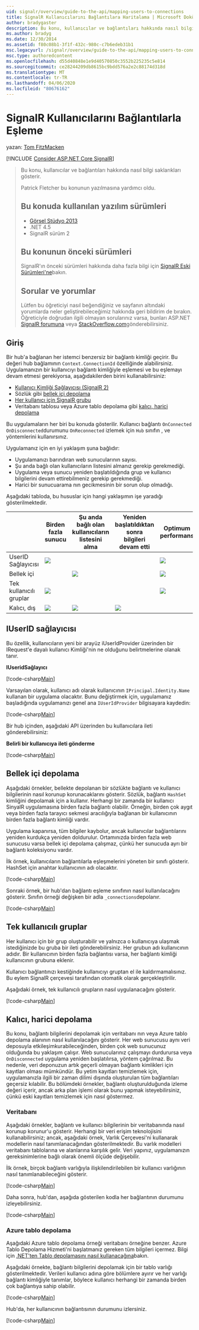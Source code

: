 ```yaml
---
uid: signalr/overview/guide-to-the-api/mapping-users-to-connections
title: SignalR Kullanıcılarını Bağlantılara Haritalama | Microsoft Dokümanlar
author: bradygaster
description: Bu konu, kullanıcılar ve bağlantıları hakkında nasıl bilgi saklarıkları gösterir. Patrick Fletcher bu konunun yazılmasına yardımcı oldu. Bu konuda kullanılan yazılım sürümleri...
ms.author: bradyg
ms.date: 12/30/2014
ms.assetid: f80c08b1-3f1f-432c-980c-c7b6edeb31b1
msc.legacyurl: /signalr/overview/guide-to-the-api/mapping-users-to-connections
msc.type: authoredcontent
ms.openlocfilehash: d55d40848e1e9d40570850c3552b225235c5e814
ms.sourcegitcommit: ce28244209db8615bc9bdd576a2e2c88174d318d
ms.translationtype: MT
ms.contentlocale: tr-TR
ms.lasthandoff: 04/06/2020
ms.locfileid: "80676162"
---
```

# <a name="mapping-signalr-users-to-connections"></a>SignalR Kullanıcılarını Bağlantılarla Eşleme

 yazan: [Tom FitzMacken](https://github.com/tfitzmac)

[!INCLUDE [Consider ASP.NET Core SignalR](~/includes/signalr/signalr-version-disambiguation.md)]

> Bu konu, kullanıcılar ve bağlantıları hakkında nasıl bilgi saklarıkları gösterir.
>
> Patrick Fletcher bu konunun yazılmasına yardımcı oldu.
>
> ## <a name="software-versions-used-in-this-topic"></a>Bu konuda kullanılan yazılım sürümleri
>
>
> - [Görsel Stüdyo 2013](https://my.visualstudio.com/Downloads?q=visual%20studio%202013)
> - .NET 4.5
> - SignalR sürüm 2
>
>
>
> ## <a name="previous-versions-of-this-topic"></a>Bu konunun önceki sürümleri
>
> SignalR'ın önceki sürümleri hakkında daha fazla bilgi için [SignalR Eski Sürümleri'ne](../older-versions/index.md)bakın.
>
> ## <a name="questions-and-comments"></a>Sorular ve yorumlar
>
> Lütfen bu öğreticiyi nasıl beğendiğiniz ve sayfanın altındaki yorumlarda neler geliştirebileceğimiz hakkında geri bildirim de bırakın. Öğreticiyle doğrudan ilgili olmayan sorularınız varsa, bunları ASP.NET [SignalR forumuna](https://forums.asp.net/1254.aspx/1?ASP+NET+SignalR) veya [StackOverflow.com](http://stackoverflow.com/)gönderebilirsiniz.

## <a name="introduction"></a>Giriş

Bir hub'a bağlanan her istemci benzersiz bir bağlantı kimliği geçirir. Bu değeri hub bağlamının `Context.ConnectionId` özelliğinde alabilirsiniz. Uygulamanızın bir kullanıcıyı bağlantı kimliğiyle eşlemesi ve bu eşlemayı devam etmesi gerekiyorsa, aşağıdakilerden birini kullanabilirsiniz:

- [Kullanıcı Kimliği Sağlayıcısı (SignalR 2)](#IUserIdProvider)
- Sözlük gibi [bellek içi depolama](#inmemory)
- [Her kullanıcı için SignalR grubu](#groups)
- Veritabanı tablosu veya Azure tablo depolama gibi [kalıcı, harici depolama](#database)

Bu uygulamaların her biri bu konuda gösterilir. Kullanıcı bağlantı `OnConnected` `OnDisconnected`durumunu `OnReconnected` izlemek için `Hub` sınıfın , ve yöntemlerini kullanırsınız.

Uygulamanız için en iyi yaklaşım şuna bağlıdır:

- Uygulamanızı barındıran web sunucularının sayısı.
- Şu anda bağlı olan kullanıcıların listesini almanız gerekip gerekmediği.
- Uygulama veya sunucu yeniden başlatıldığında grup ve kullanıcı bilgilerini devam ettirebilmeniz gerekip gerekmediği.
- Harici bir sunucuarama nın gecikmesinin bir sorun olup olmadığı.

Aşağıdaki tabloda, bu hususlar için hangi yaklaşımın işe yaradığı gösterilmektedir.

|  | Birden fazla sunucu | Şu anda bağlı olan kullanıcıların listesini alma | Yeniden başlatıldıktan sonra bilgileri devam etti | Optimum performans |
| --- | --- | --- | --- | --- |
| UserID Sağlayıcısı | ![](mapping-users-to-connections/_static/image1.png) |  |  | ![](mapping-users-to-connections/_static/image2.png) |
| Bellek içi |  | ![](mapping-users-to-connections/_static/image3.png) |  | ![](mapping-users-to-connections/_static/image4.png) |
| Tek kullanıcılı gruplar | ![](mapping-users-to-connections/_static/image5.png) |  |  | ![](mapping-users-to-connections/_static/image6.png) |
| Kalıcı, dış | ![](mapping-users-to-connections/_static/image7.png) | ![](mapping-users-to-connections/_static/image8.png) | ![](mapping-users-to-connections/_static/image9.png) |  |

<a id="IUserIdProvider"></a>

## <a name="iuserid-provider"></a>IUserID sağlayıcısı

Bu özellik, kullanıcıların yeni bir arayüz iUserIdProvider üzerinden bir IRequest'e dayalı kullanıcı Kimliği'nin ne olduğunu belirtmelerine olanak tanır.

**IUseridSağlayıcı**

[!code-csharp[Main](mapping-users-to-connections/samples/sample1.cs)]

Varsayılan olarak, kullanıcı adı olarak kullanıcının `IPrincipal.Identity.Name` kullanan bir uygulama olacaktır. Bunu değiştirmek için, uygulamanız başladığında uygulamanızı genel ana `IUserIdProvider` bilgisayara kaydedin:

[!code-csharp[Main](mapping-users-to-connections/samples/sample2.cs)]

Bir hub içinden, aşağıdaki API üzerinden bu kullanıcılara ileti gönderebilirsiniz:

**Belirli bir kullanıcıya ileti gönderme**

[!code-csharp[Main](mapping-users-to-connections/samples/sample3.cs?highlight=5)]

<a id="inmemory"></a>

## <a name="in-memory-storage"></a>Bellek içi depolama

Aşağıdaki örnekler, bellekte depolanan bir sözlükte bağlantı ve kullanıcı bilgilerinin nasıl korunup korunacaklarını gösterir. Sözlük, bağlantı `HashSet` kimliğini depolamak için a kullanır. Herhangi bir zamanda bir kullanıcı SinyalR uygulamasına birden fazla bağlantı olabilir. Örneğin, birden çok aygıt veya birden fazla tarayıcı sekmesi aracılığıyla bağlanan bir kullanıcının birden fazla bağlantı kimliği vardır.

Uygulama kapanırsa, tüm bilgiler kaybolur, ancak kullanıcılar bağlantılarını yeniden kurdukça yeniden doldurulur. Ortamınızda birden fazla web sunucusu varsa bellek içi depolama çalışmaz, çünkü her sunucuda ayrı bir bağlantı koleksiyonu vardır.

İlk örnek, kullanıcıların bağlantılarla eşleşmelerini yöneten bir sınıfı gösterir. HashSet için anahtar kullanıcının adı olacaktır.

[!code-csharp[Main](mapping-users-to-connections/samples/sample4.cs)]

Sonraki örnek, bir hub'dan bağlantı eşleme sınıfının nasıl kullanılacağını gösterir. Sınıfın örneği değişken bir adla `_connections`depolanır.

[!code-csharp[Main](mapping-users-to-connections/samples/sample5.cs)]

<a id="groups"></a>

## <a name="single-user-groups"></a>Tek kullanıcılı gruplar

Her kullanıcı için bir grup oluşturabilir ve yalnızca o kullanıcıya ulaşmak istediğinizde bu gruba bir ileti gönderebilirsiniz. Her grubun adı kullanıcının adıdır. Bir kullanıcının birden fazla bağlantısı varsa, her bağlantı kimliği kullanıcının grubuna eklenir.

Kullanıcı bağlantınızı kestiğinde kullanıcıyı gruptan el ile kaldırmamalısınız. Bu eylem SignalR çerçevesi tarafından otomatik olarak gerçekleştirilir.

Aşağıdaki örnek, tek kullanıcılı grupların nasıl uygulanacağını gösterir.

[!code-csharp[Main](mapping-users-to-connections/samples/sample6.cs)]

<a id="database"></a>

## <a name="permanent-external-storage"></a>Kalıcı, harici depolama

Bu konu, bağlantı bilgilerini depolamak için veritabanı nın veya Azure tablo depolama alanının nasıl kullanılacağını gösterir. Her web sunucusu aynı veri deposuyla etkileşimkurabileceğinden, birden çok web sunucunuz olduğunda bu yaklaşım çalışır. Web sunucularınız çalışmayı durdurursa veya `OnDisconnected` uygulama yeniden başlatılırsa, yöntem çağrılmaz. Bu nedenle, veri deponuzun artık geçerli olmayan bağlantı kimlikleri için kayıtları olması mümkündür. Bu yetim kayıtları temizlemek için, uygulamanızla ilgili bir zaman dilimi dışında oluşturulan tüm bağlantıları geçersiz kılabilir. Bu bölümdeki örnekler, bağlantı oluşturulduğunda izleme değeri içerir, ancak arka plan işlemi olarak bunu yapmak isteyebilirsiniz, çünkü eski kayıtları temizlemek için nasıl göstermez.

### <a name="database"></a>Veritabanı

Aşağıdaki örnekler, bağlantı ve kullanıcı bilgilerinin bir veritabanında nasıl korunup korunur'u gösterir. Herhangi bir veri erişim teknolojisini kullanabilirsiniz; ancak, aşağıdaki örnek, Varlık Çerçevesi'ni kullanarak modellerin nasıl tanımlanacağından gösterilmektedir. Bu varlık modelleri veritabanı tablolarına ve alanlarına karşılık gelir. Veri yapınız, uygulamanızın gereksinimlerine bağlı olarak önemli ölçüde değişebilir.

İlk örnek, birçok bağlantı varlığıyla ilişkilendirilebilen bir kullanıcı varlığının nasıl tanımlanabileceğini gösterir.

[!code-csharp[Main](mapping-users-to-connections/samples/sample7.cs)]

Daha sonra, hub'dan, aşağıda gösterilen kodla her bağlantının durumunu izleyebilirsiniz.

[!code-csharp[Main](mapping-users-to-connections/samples/sample8.cs)]

<a id="azure"></a>
### <a name="azure-table-storage"></a>Azure tablo depolama

Aşağıdaki Azure tablo depolama örneği veritabanı örneğine benzer. Azure Tablo Depolama Hizmeti'ni başlatmanız gereken tüm bilgileri içermez. Bilgi için [.NET'ten Tablo depolamasını nasıl kullanacağına](https://azure.microsoft.com/documentation/articles/storage-dotnet-how-to-use-tables/)bakın.

Aşağıdaki örnekte, bağlantı bilgilerini depolamak için bir tablo varlığı gösterilmektedir. Verileri kullanıcı adına göre bölümlere ayırır ve her varlığı bağlantı kimliğiyle tanımlar, böylece kullanıcı herhangi bir zamanda birden çok bağlantıya sahip olabilir.

[!code-csharp[Main](mapping-users-to-connections/samples/sample9.cs)]

Hub'da, her kullanıcının bağlantısının durumunu izlersiniz.

[!code-csharp[Main](mapping-users-to-connections/samples/sample10.cs)]
